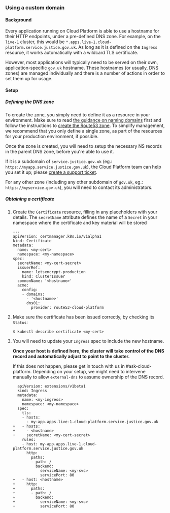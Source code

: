 ### Using a custom domain

#### Background
Every application running on Cloud Platform is able to use a hostname for their
HTTP endpoints, under a pre-defined DNS zone. For example, on the `live-1`
cluster, this would be `*.apps.live-1.cloud-platform.service.justice.gov.uk`. As
long as it is defined on the `Ingress` resource, it works automatically with a
wildcard TLS certificate.

However, most applications will typically need to be served on their own,
application-specific `gov.uk` hostname. These hostnames (or usually, DNS zones)
are managed individually and there is a number of actions in order to set them
up for usage.

#### Setup

##### Defining the DNS zone

To create the zone, you simply need to define it as a resource in your
environment. Make sure to read [the guidance on naming domains][naming-domains]
first and follow the instructions to [create the Route53 zone][creating-zone].
To simplify management, we recommend that you only define a single zone, as part
of the resources for your production environment, if possible.

Once the zone is created, you will need to setup the necessary NS records in the
parent DNS zone, before you're able to use it.

If it is a subdomain of `service.justice.gov.uk` (eg.: `https://myapp.service.justice.gov.uk`),
the Cloud Platform team can help you set it up; please [create a support ticket][support-ticket].

For any other zone (including any other subdomain of `gov.uk`, eg.: `https://myservice.gov.uk`),
you will need to contact its administrators.

##### Obtaining a certificate

1. Create the `Certificate` resource, filling in any placeholders with your
details. The `secretName` attribute defines the name of a `Secret` in your
namespace where the certificate and key material will be stored

   ```
   ---
   apiVersion: certmanager.k8s.io/v1alpha1
   kind: Certificate
   metadata:
     name: <my-cert>
     namespace: <my-namespace>
   spec:
     secretName: <my-cert-secret>
     issuerRef:
       name: letsencrypt-production
       kind: ClusterIssuer
     commonName: '<hostname>'
     acme:
       config:
       - domains:
         - '<hostname>'
         dns01:
           provider: route53-cloud-platform
   ```

2. Make sure the certificate has been issued correctly, by checking its `Status`:

   ```
   $ kubectl describe certificate <my-cert>
   ```

3. You will need to update your `Ingress` spec to include the new hostname.

   **Once your host is defined here, the cluster will take control of the DNS record and automatically adjust to point to the cluster.**

   If this does not happen, please get in touch with us in #ask-cloud-platform. Depending on your setup, we might need to
   intervene manually to allow `external-dns` to assume ownership of the DNS record.


   ```
     apiVersion: extensions/v1beta1
     kind: Ingress
     metadata:
       name: <my-ingress>
       namespace: <my-namespace>
     spec:
       tls:
       - hosts:
         - my-app.apps.live-1.cloud-platform.service.justice.gov.uk
   +   - hosts:
   +     - <hostname>
   +     secretName: <my-cert-secret>
       rules:
       - host: my-app.apps.live-1.cloud-platform.service.justice.gov.uk
         http:
           paths:
           - path: /
             backend:
               serviceName: <my-svc>
               servicePort: 80
   +   - host: <hostname>
   +     http:
   +       paths:
   +       - path: /
   +         backend:
   +           serviceName: <my-svc>
   +           servicePort: 80
   ```

[naming-domains]: https://ministryofjustice.github.io/technical-guidance/standards/naming-domains/#naming-domains
[creating-zone]: tasks.html#creating-a-route-53-hosted-zone
[support-ticket]: http://goo.gl/msfGiS
